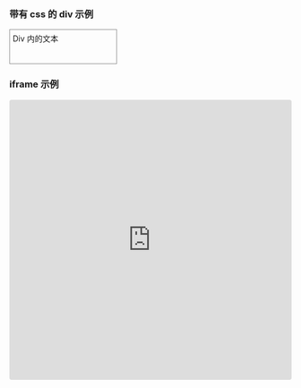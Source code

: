 ### 带有 css 的 div 示例

<div style="padding:5px;width:180px;height:50px;border:1px solid #909090">Div 内的文本</div>

### iframe 示例

<iframe src="https://codesandbox.io/embed/98969n?view=editor+%2B+preview&module=%2Fsrc%2Findex.js&expanddevtools=1" style="width:100%; height: 500px; border:0; border-radius: 4px; overflow:hidden;" title="react.dev (forked)" allow="accelerometer; ambient-light-sensor; camera; encrypted-media; geolocation; gyroscope; hid; microphone; midi; payment; usb; vr; xr-spatial-tracking" sandbox="allow-styles allow-forms allow-modals allow-popups allow-presentation allow-same-origin allow-scripts">

### js 代码不会执行

<div>
  <div id='div2' style="padding:5px;width:180px;height:50px;border:1px solid #909090"></div>
  <script>
    document.getElementById("div2").innerHTML = "Hello";
  </script>
</div>
